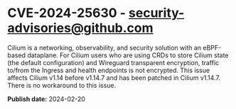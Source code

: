 # CVE-2024-25630 - security-advisories@github.com

Cilium is a networking, observability, and security solution with an eBPF-based dataplane. For Cilium users who are using CRDs to store Cilium state (the default configuration) and Wireguard transparent encryption, traffic to/from the Ingress and health endpoints is not encrypted. This issue affects Cilium v1.14 before v1.14.7 and has been patched in Cilium v1.14.7. There is no workaround to this issue.

**Publish date:** 2024-02-20
